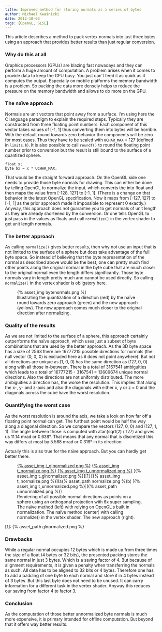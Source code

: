 ```yaml
---
title: Improved method for storing normals as a series of bytes
author: Michael Kwaśnicki
date: 2012-10-03
tags: [OpenGL, GLSL]
---
```


This article describes a method to pack vertex normals into just three bytes using an approach that provides better results than just regular conversion.

<!-- more -->


### Why do this at all ###

Graphics processors (GPUs) are blazing fast nowadays and they can perform a huge amount of computation. A problem arises when it comes to provide data to keep the GPU busy. You just can't feed it as quick as it computes the output. Especially on mobile platforms the memory bandwidth is a problem. So packing the data more densely helps to reduce the pressure on the memory bandwidth and allows to do more on the GPU.


### The naïve approach ###

Normals are unit vectors that point away from a surface. I'm using here the C language paradigm to explain the required steps. Typically they are constructed from three floating point numbers. Each component of this vector takes values of [-1, 1] thus converting them into bytes will be horrible. With the default round towards zero behavior the components will be zero for most cases. Thus they have to be scaled with `UCHAR_MAX` = 127 (defined in `limits.h`). It is also possible to call `roundf()` to round the floating point number prior to conversion but the result is still bound to the surface of a quantized sphere.

    float x;
    byte bx = x * UCHAR_MAX;

That would be the straight forward approach. On the OpenGL side one needs to provide those byte normals for drawing. This can either be done by telling OpenGL to normalize the input, which converts the into float and then maps the value from [-128, 127] to [-1, 1]. (There is a change on that behavior in the latest OpenGL specification. Now it maps from [-127, 127] to [-1, 1] as the prior approach made it impossible to represent 0 exactly.) Anyway, this approach does not guarantee you to get normals of unit length as they are already shortened by the conversion. Or one tells OpenGL to just pass in the values as floats and call `normalize()` in the vertex shader to get unit length normals.


### The better approach ###

As calling `normalize()` gives better results, then why not use an input that is not limited to the surface of a sphere but does take advantage of the full byte space. So instead of believing that the byte representation of the normal as described above would be the best, one can pretty much find other points along the original normal in the byte cube that are much closer to the original normal even the length differs significantly. Those byte normals vary in length pretty much and cannot be used directly. So calling `normalize()` in the vertex shader is obligatory here.

<figure>
    {% asset_img bytenormals.png %}
    <figcaption>Illustrating the quantization of a direction (red) by the naïve round towards zero approach (green) and the new approach (yellow). The new approach comes much closer to the original direction after normalizing.</figcaption>
</figure>


### Quality of the results ###

As we are not limited to the surface of a sphere, this approach certainly outperforms the naïve approach, which uses just a subset of byte combinations that are used by the better approach. As the 3D byte space has a size of 2563 there are 16777215 possible directions for normals (the null vector (0, 0, 0) is excluded here as it does not point anywhere). But not all directions are unique as (1, 0, 0) has the same direction as (127, 0, 0) along with all those in-between. There is a total of 3167541 ambiguities which leads to a total of 16777215 - 3167541 = 13609674 unique normal directions. Also the directions are not uniformly distributed. The more ambiguities a direction has, the worse the resolution. This implies that along the x-, y- and z-axis and also the diagonals with either x, y or z = 0 and the diagonals across the cube have the worst resolution.


### Quantifying the worst case ###

As the worst resolution is around the axis, we take a look on how far off a floating point normal can get. The furthest point would be half the way along a diagonal direction. So we compare the vectors (127, 0, 0) and (127, 1, 1). The angle between those is computed with atan(sqrt(2) / 127) and gives us 11.14 mrad or 0.638°. That means that any normal that is discretized this way differs at most by 5.568 mrad or 0.319° in its direction.

Actually this is also true for the naïve approach. But you can hardly get better there.

<figure>
    <a href="{% asset_path glnormalized.png %}">{% asset_img t_glnormalized.png %}</a>
    <a href="{% asset_path normalize.png %}">{% asset_img t_normalize.png %}</a>
    <a href="{% asset_path unnormalized.png %}">{% asset_img t_unnormalized.png %}</a>
    [{% asset_img t_glnormalized.png %}][1]
    [{% asset_img t_normalize.png %}](a{% asset_path normalize.png %}b)
    [{% asset_img t_unnormalized.png %}]({% asset_path unnormalized.png %})
    <figcaption>Rendering of all possible normal directions as points on a sphere using an orthogonal projection with 6x super sampling. The naïve method (left) with relying on OpenGL's built in normalization. The naïve method (center) with calling normalize() in the vertex shader. The new approach (right).</figcaption>
</figure>

[1]: {% asset_path glnormalized.png %}

### Drawbacks ###

While a regular normal occupies 12 bytes which is made up from three times the size of a float (4 bytes or 32 bits), the presented packing stores the same normal in just 3 bytes. Which is a saving factor of 4. But because of alignment requirements, it is given a penalty when transferring the normals as such. All data has to be aligned to 32 bits or 4 bytes. Therefore one has to add a padding of one byte to each normal and store it in 4 bytes instead of 3 bytes. But this last byte does not need to be unused. It can carry information for a different task in the vertex shader. Anyway this reduces our saving from factor 4 to factor 3.


### Conclusion ###

As the computation of those better unnormalized byte normals is much more expensive, it is primary intended for offline computation. But beyond that it offers way better results.
